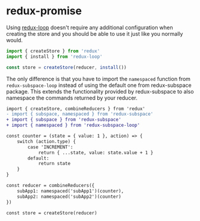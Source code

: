 # redux-promise

Using [redux-loop](https://github.com/redux-loop/redux-loop) doesn't require any additional configuration when creating the store and you should be able to use it just like you normally would.

```javascript
import { createStore } from 'redux'
import { install } from 'redux-loop'

const store = createStore(reducer, install())
```

The only difference is that you have to import the `namespaced` function from `redux-subspace-loop` instead of using the default one from redux-subspace package. This extends the functionality provided by redux-subspace to also namespace the commands returned by your reducer.

```diff
import { createStore, combineReducers } from 'redux'
- import { subspace, namespaced } from 'redux-subspace'
+ import { subspace } from 'redux-subspace'
+ import { namespaced } from 'redux-subspace-loop'

const counter = (state = { value: 1 }, action) => {
    switch (action.type) {
        case 'INCREMENT':
            return { ...state, value: state.value + 1 }
        default:
            return state
    }
}

const reducer = combineReducers({
    subApp1: namespaced('subApp1')(counter),
    subApp2: namespaced('subApp2')(counter)
})

const store = createStore(reducer)
```
